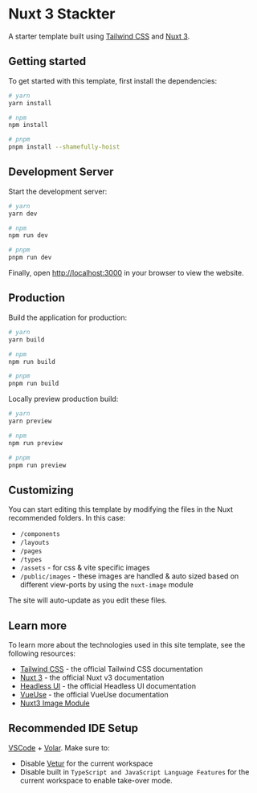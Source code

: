 # Nuxt 3 Stackter

A starter template built using [Tailwind CSS](https://tailwindcss.com) and [Nuxt 3](https://v3.nuxtjs.org).

## Getting started

To get started with this template, first install the dependencies:

```bash
# yarn
yarn install

# npm
npm install

# pnpm
pnpm install --shamefully-hoist
```

## Development Server

Start the development server:

```bash
# yarn
yarn dev

# npm
npm run dev

# pnpm
pnpm run dev
```

Finally, open [http://localhost:3000](http://localhost:3000) in your browser to view the website.

## Production

Build the application for production:

```bash
# yarn
yarn build 

# npm
npm run build 

# pnpm
pnpm run build 
```

Locally preview production build:

```bash
# yarn
yarn preview 

# npm
npm run preview 

# pnpm
pnpm run preview 
```

## Customizing

You can start editing this template by modifying the files in the Nuxt recommended folders. In this case:

- `/components` 
- `/layouts`
- `/pages`
- `/types`
- `/assets` - for css & vite specific images
- `/public/images` - these images are handled & auto sized based on different view-ports by using the `nuxt-image` module

The site will auto-update as you edit these files.

## Learn more

To learn more about the technologies used in this site template, see the following resources:

- [Tailwind CSS](https://tailwindcss.com/docs) - the official Tailwind CSS documentation
- [Nuxt 3](https://v3.nuxtjs.org) - the official Nuxt v3 documentation
- [Headless UI](https://headlessui.dev) - the official Headless UI documentation
- [VueUse](https://vueuse.org/) - the official VueUse documentation
- [Nuxt3 Image Module](https://v1.image.nuxtjs.org/get-started/)


## Recommended IDE Setup

[VSCode](https://code.visualstudio.com/) + [Volar](https://marketplace.visualstudio.com/items?itemName=Vue.volar). Make sure to:
- Disable [Vetur](https://marketplace.visualstudio.com/items?itemName=octref.vetur) for the current workspace
- Disable built in `TypeScript and JavaScript Language Features` for the current workspace to enable take-over mode.

